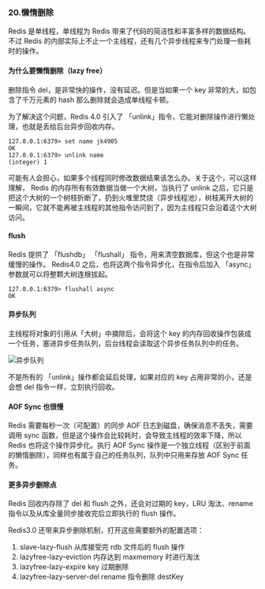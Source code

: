 ### 20.懒惰删除

Redis 是单线程，单线程为 Redis 带来了代码的简洁性和丰富多样的数据结构。不过 Redis 的内部实际上不止一个主线程，还有几个异步线程来专门处理一些耗时的操作。

#### 为什么要懒惰删除（lazy free）
删除指令 del，是非常快的操作，没有延迟。但是当如果一个 key 非常的大，如包含了千万元素的 hash 那么删除就会造成单线程卡顿。

为了解决这个问题，Redis 4.0 引入了 「unlink」指令，它能对删除操作进行懒处理，也就是丢给后台异步回收内存。

```shell
127.0.0.1:6379> set name jk4905
OK
127.0.0.1:6379> unlink name
(integer) 1
```

可能有人会担心，如果多个线程同时修改数据结果该怎么办。关于这个，可以这样理解， Redis 的内存所有有效数据当做一个大树，当执行了 unlink 之后，它只是把这个大树的一个树枝折断了，扔到火堆里焚烧（异步线程池），树枝离开大树的一瞬间，它就不能再被主线程的其他指令访问到了，因为主线程只会沿着这个大树访问。


#### flush
Redis 提供了 「flushdb」 「flushall」 指令，用来清空数据库，但这个也是非常缓慢的操作。
Redis4.0 之后，也将这两个指令异步化，在指令后加入 「async」参数就可以将整颗大树连根拔起。

```shell
127.0.0.1:6379> flushall async
OK
```

#### 异步队列

主线程将对象的引用从「大树」中摘除后，会将这个 key 的内存回收操作包装成一个任务，塞进异步任务队列，后台线程会读取这个异步任务队列中的任务。

![异步队列](https://kagami-1259053372.cos.ap-chengdu.myqcloud.com/images/15713695243355.jpg)


不是所有的 「unlink」操作都会延后处理，如果对应的 key 占用非常的小，还是会想 del 指令一样，立刻执行回收。

#### AOF Sync 也很慢

Redis 需要每秒一次（可配置）的同步 AOF 日志到磁盘，确保消息不丢失，需要调用 sync 函数，但是这个操作会比较耗时，会导致主线程的效率下降，所以 Redis 也将这个操作异步化。执行 AOF Sync 操作是一个独立线程（区别于前面的懒惰删除），同样也有属于自己的任务队列，队列中只用来存放 AOF Sync 任务。

#### 更多异步删除点

Redis 回收内存除了 del 和 flush 之外，还会对过期的 key，LRU 淘汰、rename 指令以及从库全量同步接收完后立即执行的 flush 操作。

Redis3.0 还带来异步删除机制，打开这些需要额外的配置选项：
1. slave-lazy-flush 从库接受完 rdb 文件后的 flush 操作
2. lazyfree-lazy-eviction 内存达到 maxmemory 时进行淘汰
3. lazyfree-lazy-expire key 过期删除
4. lazyfree-lazy-server-del rename 指令删除 destKey